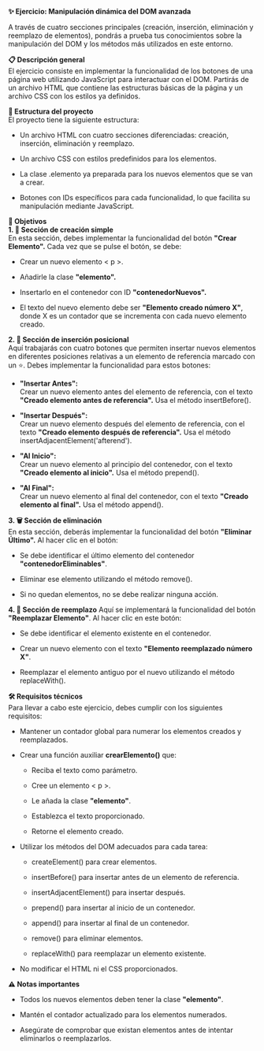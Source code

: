 **✨ Ejercicio: Manipulación dinámica del DOM avanzada**

A través de cuatro secciones principales (creación, inserción, eliminación y reemplazo de elementos), pondrás a prueba tus conocimientos sobre la manipulación del DOM y los métodos más utilizados en este entorno.

**📋 Descripción general**  
El ejercicio consiste en implementar la funcionalidad de los botones de una página web utilizando JavaScript para interactuar con el DOM. Partirás de un archivo HTML que contiene las estructuras básicas de la página y un archivo CSS con los estilos ya definidos.

**📂 Estructura del proyecto**  
El proyecto tiene la siguiente estructura:

- Un archivo HTML con cuatro secciones diferenciadas: creación, inserción, eliminación y reemplazo.

- Un archivo CSS con estilos predefinidos para los elementos.

- La clase .elemento ya preparada para los nuevos elementos que se van a crear.

- Botones con IDs específicos para cada funcionalidad, lo que facilita su manipulación mediante JavaScript.

**🎯 Objetivos**  
**1. 📝 Sección de creación simple**  
En esta sección, debes implementar la funcionalidad del botón **"Crear Elemento".** Cada vez que se pulse el botón, se debe:

- Crear un nuevo elemento < p >.

- Añadirle la clase **"elemento".**

- Insertarlo en el contenedor con ID **"contenedorNuevos".**

- El texto del nuevo elemento debe ser **"Elemento creado número X"**, donde X es un contador que se incrementa con cada nuevo elemento creado.

**2. 🧭 Sección de inserción posicional**  
Aquí trabajarás con cuatro botones que permiten insertar nuevos elementos en diferentes posiciones relativas a un elemento de referencia marcado con un ⭐. Debes implementar la funcionalidad para estos botones:

- **"Insertar Antes":**  
Crear un nuevo elemento antes del elemento de referencia, con el texto **"Creado elemento antes de referencia".** Usa el método insertBefore().

- **"Insertar Después":**  
Crear un nuevo elemento después del elemento de referencia, con el texto **"Creado elemento después de referencia".** Usa el método insertAdjacentElement('afterend').

- **"Al Inicio":**  
Crear un nuevo elemento al principio del contenedor, con el texto **"Creado elemento al inicio".** Usa el método prepend().

- **"Al Final":**  
Crear un nuevo elemento al final del contenedor, con el texto **"Creado elemento al final".** Usa el método append().

**3. 🗑️ Sección de eliminación**  
En esta sección, deberás implementar la funcionalidad del botón **"Eliminar Último".** Al hacer clic en el botón:

- Se debe identificar el último elemento del contenedor **"contenedorEliminables"**.

- Eliminar ese elemento utilizando el método remove().

- Si no quedan elementos, no se debe realizar ninguna acción.

**4. 🔄 Sección de reemplazo**
Aquí se implementará la funcionalidad del botón **"Reemplazar Elemento"**. Al hacer clic en este botón:

- Se debe identificar el elemento existente en el contenedor.

- Crear un nuevo elemento con el texto **"Elemento reemplazado número X"**.

- Reemplazar el elemento antiguo por el nuevo utilizando el método replaceWith().

**🛠️ Requisitos técnicos**  
Para llevar a cabo este ejercicio, debes cumplir con los siguientes requisitos:

- Mantener un contador global para numerar los elementos creados y reemplazados.

- Crear una función auxiliar **crearElemento()** que:

    - Reciba el texto como parámetro.

    - Cree un elemento < p >.

    - Le añada la clase **"elemento"**.

    - Establezca el texto proporcionado.

    - Retorne el elemento creado.

- Utilizar los métodos del DOM adecuados para cada tarea:

    - createElement() para crear elementos.

    - insertBefore() para insertar antes de un elemento de referencia.

    - insertAdjacentElement() para insertar después.

    - prepend() para insertar al inicio de un contenedor.

    - append() para insertar al final de un contenedor.

    - remove() para eliminar elementos.

    - replaceWith() para reemplazar un elemento existente.

- No modificar el HTML ni el CSS proporcionados.

**⚠️ Notas importantes**  
- Todos los nuevos elementos deben tener la clase **"elemento"**.

- Mantén el contador actualizado para los elementos numerados.

- Asegúrate de comprobar que existan elementos antes de intentar eliminarlos o reemplazarlos.

